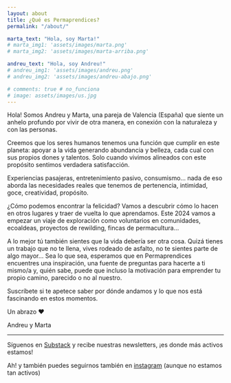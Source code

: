 ```yaml
---
layout: about
title: ¿Qué es Permaprendices?
permalink: "/about/"

marta_text: "Hola, soy Marta!"
# marta_img1: 'assets/images/marta.png'
# marta_img2: 'assets/images/marta-arriba.png'

andreu_text: "Hola, soy Andreu!"
# andreu_img1: 'assets/images/andreu.png'
# andreu_img2: 'assets/images/andreu-abajo.png'

# comments: true # no_funciona
# image: assets/images/us.jpg
---
```


Hola! Somos Andreu y Marta, una pareja de Valencia (España) que siente un anhelo profundo por vivir de otra manera, en conexión con la naturaleza y con las personas.

Creemos que los seres humanos tenemos una función que cumplir en este planeta: apoyar a la vida generando abundancia y belleza, cada cual con sus propios dones y talentos. Solo cuando vivimos alineados con este propósito sentimos verdadera satisfacción.

Experiencias pasajeras, entretenimiento pasivo, consumismo… nada de eso aborda las necesidades reales que tenemos de pertenencia, intimidad, goce, creatividad, propósito.

¿Cómo podemos encontrar la felicidad? Vamos a descubrir cómo lo hacen en otros lugares y traer de vuelta lo que aprendamos. Este 2024 vamos a empezar un viaje de exploración como voluntarios en comunidades, ecoaldeas, proyectos de rewilding, fincas de permacultura…

A lo mejor tú también sientes que la vida debería ser otra cosa. Quizá tienes un trabajo que no te llena, vives rodeado de asfalto, no te sientes parte de algo mayor… Sea lo que sea, esperamos que en Permaprendices encuentres una inspiración, una fuente de preguntas para hacerte a ti mismo/a y, quién sabe, puede que incluso la motivación para emprender tu propio camino, parecido o no al nuestro.

Suscríbete si te apetece saber por dónde andamos y lo que nos está fascinando en estos momentos.

Un abrazo ❤️

Andreu y Marta

---

Síguenos en [Substack](https://permaprendices.substack.com/) y recibe nuestras newsletters, ¡es donde más activos estamos!

Ah! y también puedes seguirnos también en [instagram](https://www.instagram.com/permaprendices/) (aunque no estamos tan activos)
